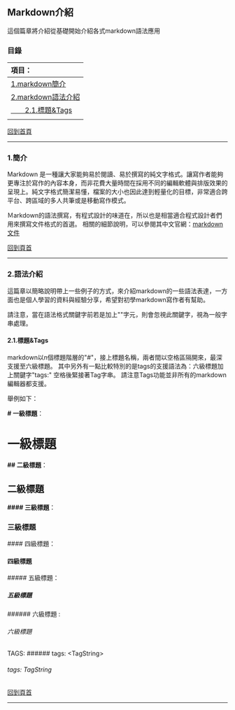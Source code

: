 ## Markdown介紹

這個篇章將介紹從基礎開始介紹各式markdown語法應用

### 目錄

| 項目：       |
| :---------------------------- |
| [1.markdown簡介](#1.簡介) |
| [2.markdown語法介紹](#2.語法介紹) |
| [&ensp;&ensp;&ensp;&ensp;2.1.標題&Tags](#2.1.標題&Tags) |
|  |



[回到首頁](../index.md)

---

### 1.簡介

Markdown 是一種讓大家能夠易於閱讀、易於撰寫的純文字格式。讓寫作者能夠更專注於寫作的內容本身，而非花費大量時間在採用不同的編輯軟體與排版效果的呈現上。純文字格式簡潔易懂，檔案的大小也因此達到輕量化的目標，非常適合跨平台、跨區域的多人共筆或是移動寫作模式。

Ｍarkdown的語法撰寫，有程式設計的味道在，所以也是相當適合程式設計者們用來撰寫文件格式的首選。
相關的細節說明，可以參閱其中文官網：[markdown文件](https://markdown.tw/)



[回到頁首](#目錄)

---

### 2.語法介紹

這篇章以簡略說明帶上一些例子的方式，來介紹markdown的一些語法表達，一方面也是個人學習的資料與經驗分享，希望對初學markdown寫作者有幫助。

請注意，當在語法格式關鍵字前若是加上"\"字元，則會忽視此關鍵字，視為一般字串處理。



#### 2.1.標題&Tags

markdown以n個標題階層的"#"，接上標題名稱，兩者間以空格區隔開來，最深支援至六級標題。
其中另外有一點比較特別的是tags的支援語法為：六級標題加上關鍵字"tags:" 空格後緊接著Tag字串。 請注意Tags功能並非所有的markdown編輯器都支援。

舉例如下：

**\# 一級標題**：

# 一級標題



**\## 二級標題**：

## 二級標題



**\#### 三級標題**：

### 三級標題

\#### 四級標題：

#### 四級標題

\##### 五級標題：

##### 五級標題

\###### 六級標題 :

###### 六級標題



TAGS: \###### tags: \<TagString>

###### tags: TagString



[回到頁首](#目錄)

---

